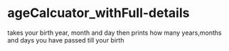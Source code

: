 # ageCalcuator_withFull-details
takes your birth year, month and day then prints how many years,months and days you have passed till your birth
